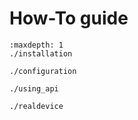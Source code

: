 # How-To guide

```{toctree}
:maxdepth: 1
./installation

./configuration

./using_api

./realdevice
```